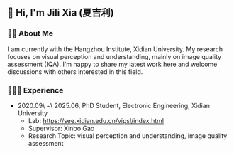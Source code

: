 ## 👋 Hi, I'm Jili Xia (夏吉利)

### 🤞🏻 About Me

I am currently with the Hangzhou Institute, Xidian University. My research focuses on visual perception and understanding, mainly on image quality assessment (IQA). I'm happy to share my latest work here and welcome discussions with others interested in this field.

### 👩🏻‍🎓 Experience

- 2020.09\ ~\ 2025.06, PhD Student, Electronic Engineering, Xidian University
  - Lab: https://see.xidian.edu.cn/vipsl/index.html
  - Supervisor: Xinbo Gao
  - Research Topic: visual perception and understanding, image quality assessment

<!--
**Shavanti/Shavanti** is a ✨ _special_ ✨ repository because its `README.md` (this file) appears on your GitHub profile.
- 
